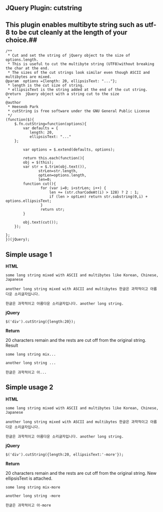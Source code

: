 ## JQuery Plugin: cutstring ##

## This plugin enables multibyte string such as utf-8 to be cut cleanly at the length of your choice.##



    /**
     * Cut and set the string of jQuery object to the size of options.length. 
     * This is useful to cut the multibyte string (UTF8)without breaking the char at the end. 
     * The sizes of the cut strings look similar even though ASCII and multibytes are mixed.
    @param  options ={length: 20, ellipsisText: "..."};
     * length is the cut size of string.  
     * ellipsisText is the string added at the end of the cut string.
    @return  jQuery object with a string cut to the size
     * 
    @author
     * Heeseob Park
     * cutString is free software under the GNU General Public License 
     */
    (function($){
        $.fn.cutString=function(options){
	        var defaults = {  
			   length: 20,  
			   ellipsisText: "..."  
		};  
	  
	        var options = $.extend(defaults, options);  
	        
	        return this.each(function(){
			obj = $(this);  
			var str = $.trim(obj.text()),
			   	   strLen=str.length,
				   optLen=options.length,
				   len=0;
			function cut(){
		            for (var i=0; i<strLen; i++) {
		                len += (str.charCodeAt(i) > 128) ? 2 : 1;
		                if (len > optLen) return str.substring(0,i) + options.ellipsisText;
		            }
		            return str;
			}   
			
			obj.text(cut());   
		});
		
	};
    })(jQuery);
    
    
## Simple usage 1 ##
**HTML**


    some long string mixed with ASCII and multibytes like Korean, Chinese, Japanese
    
    another long string mixed with ASCII and multibytes 한글은 과학적이고 아름다운 소리글자입니다.
    
    한글은 과학적이고 아름다운 소리글자입니다. another long string. 
 

**jQuery**


    $('div').cutString({length:20});

**Return**

20 characters remain and the rests are cut off from the original string.
Result


    some long string mix...
    
    another long string ...
    
    한글은 과학적이고 아...
 



## Simple usage 2 ##
**HTML**

    some long string mixed with ASCII and multibytes like Korean, Chinese, Japanese
    
    another long string mixed with ASCII and multibytes 한글은 과학적이고 아름다운 소리글자입니다.
    
    한글은 과학적이고 아름다운 소리글자입니다. another long string. 
 

**jQuery**


    $('div').cutString({length:20, ellipsisText:'-more'});

**Return**

20 characters remain and the rests are cut off from the original string. New ellipsisText is attached.

    some long string mix-more
    
    another long string -more
    
    한글은 과학적이고 아-more
 




